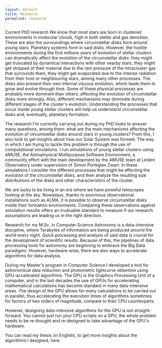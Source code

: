 ```yaml
---
layout: default
title: Research
permalink: research
---
```


Current PhD research
We know that most stars are born in clustered environments in molecular clouds, high in both stellar and gas densities. These are also the surroundings where circumstellar disks form around young stars. Planetary systems form in said disks. However, the hostile environments during the first millions years of evolution of stellar clusters can dramatically affect the evolution of the circumstellar disks: they might get truncated by dynamical interactions with other nearby stars, they might get stripped of their material due to the ram pressure of the intracluster gas that surrounds them, they might get evaporated due to the intense radiation from their host or neighbouring stars, among many other processes. The disks also present their own internal viscous evolution, which leads them to grow and evolve through time. Some of these physical processes are probably more dominant than others, affecting the evolution of circumstellar disks more strongly. Also, different mechanisms may dominate during different stages of the cluster's evolution. Understanding the processes that occur inside young stellar clusters will help us understand circumstellar disks and, eventually, planetary formation.

The research I'm currently carrying out during my PhD looks to anwser many questions, among them: what are the main mechanisms affecting the evolution of circumstellar disks around stars in young clusters? From this, I also look to get insights about how our Solar System was formed. The way in which I am trying to tackle this problem is through the use of computational simulations. I run simulations of young stellar clusters using AMUSE, the Astrophysical Multipurpose Software Environment, a community effort with the main development by the AMUSE team at Leiden Observatory under supervision of Simon Portegies Zwart. In these simulations I consider the different processes that might be affecting the evolution of the circumstellar disks, and then analyze the resulting size distributions of the disks and other characteristics of the cluster.

We are lucky to be living in an era where we have poweful telescopes looking at the sky. Nowadays, thanks to enormous observational installations such as ALMA, it is possible to observe circumstellar disks inside their formation environments. Comparing these observations against simulation results offers an invaluable standard to measure if our research assumptions are leading us in the right direction.

Research for my M.Sc. in Computer Science
Astronomy is a data-intensive discipline, where Terabytes of information are being produced around the world every night. Quick processing and analysis of said data is crucial for the development of scientific results. Because of this, the pipelines of data processing tools for astronomy are beginning to embrace the Big Data paradigms. However, hardware-wise, there are also ways to accelerate algorithms for data analysis.

During my Master's program in Computer Science I developed a tool for astronomical data reduction and photometric lightcurve obtention using GPU-accelerated algorithms. The GPU is the Graphics Processing Unit of a computer, and in the last decades the use of GPUs for accelerating mathematical calculations has become standard in many data-intensive areas. The design of the GPU allows for many calculations to be carried out in parallel, thus accelerating the execution times of algorithms sometimes for factors of two orders of magnitude, compare to their CPU counterparts.

However, designing data-intensive algorithms for the GPU is not straight-forward. You cannot just run your CPU scripts on a GPU, the whole problem needs to be re-thought and re-designed to take advantage of the GPU's hardware.

You can read my thesis (in English), to get more insights about the algorithms I designed, here.
